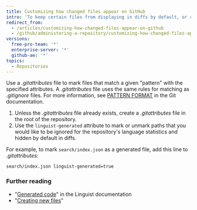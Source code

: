 ```yaml
---
title: Customizing how changed files appear on GitHub
intro: 'To keep certain files from displaying in diffs by default, or counting toward the repository language, you can mark them with the `linguist-generated` attribute in a *.gitattributes* file.'
redirect_from:
  - /articles/customizing-how-changed-files-appear-on-github
  - /github/administering-a-repository/customizing-how-changed-files-appear-on-github
versions:
  free-pro-team: '*'
  enterprise-server: '*'
  github-ae: '*'
topics:
  - Repositories
---
```

Use a *.gitattributes* file to mark files that match a given "pattern" with the specified attributes. A *.gitattributes* file uses the same rules for matching as _.gitignore_ files. For more information, see [PATTERN FORMAT](https://www.git-scm.com/docs/gitignore#_pattern_format) in the Git documentation.

1. Unless the *.gitattributes* file already exists, create a *.gitattributes* file in the root of the repository.
2. Use the `linguist-generated` attribute to mark or unmark paths that you would like to be ignored for the repository's language statistics and hidden by default in diffs.

  For example, to mark `search/index.json` as a generated file, add this line to *.gitattributes*:

  ```
search/index.json linguist-generated=true
  ```

### Further reading
- "[Generated code](https://github.com/github/linguist/#generated-code)" in the Linguist documentation
- "[Creating new files](/articles/creating-new-files/)"
